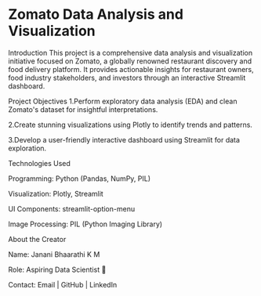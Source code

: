 # Zomato Data Analysis and Visualization
Introduction
This project is a comprehensive data analysis and visualization initiative focused on Zomato, a globally renowned restaurant discovery and food delivery platform. It provides actionable insights for restaurant owners, food industry stakeholders, and investors through an interactive Streamlit dashboard.

Project Objectives
1.Perform exploratory data analysis (EDA) and clean Zomato's dataset for insightful interpretations.

2.Create stunning visualizations using Plotly to identify trends and patterns.

3.Develop a user-friendly interactive dashboard using Streamlit for data exploration.

Technologies Used

Programming: Python (Pandas, NumPy, PIL)

Visualization: Plotly, Streamlit

UI Components: streamlit-option-menu

Image Processing: PIL (Python Imaging Library)

About the Creator

Name: Janani Bhaarathi K M

Role: Aspiring Data Scientist 🌟

Contact: Email | GitHub | LinkedIn


